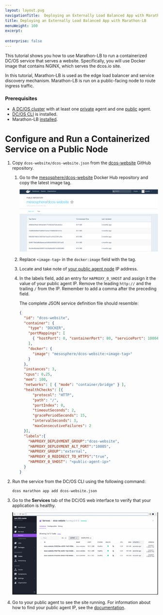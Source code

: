 ```yaml
---
layout: layout.pug
navigationTitle:  Deploying an Externally Load Balanced App with Marathon-LB
title: Deploying an Externally Load Balanced App with Marathon-LB
menuWeight: 100
excerpt:

enterprise: false
---
```


<!-- This source repo for this topic is https://github.com/dcos/dcos-docs -->


This tutorial shows you how to use Marathon-LB to run a containerized DC/OS service that serves a website. Specifically, you will use Docker image that contains NGINX, which serves the dcos.io site.

In this tutorial, Marathon-LB is used as the edge load balancer and service discovery mechanism. Marathon-LB is run on a public-facing node to route ingress traffic. 

### Prerequisites
- [A DC/OS cluster](/1.11/installing/ent/) with at least one [private](/1.11/overview/concepts/#private-agent-node) agent and one [public](/1.11/overview/concepts/#public-agent-node) agent.
- [DC/OS CLI](/1.11/cli/install/) is installed.
- Marathon-LB [installed](/1.11/networking/marathon-lb/usage-ee/).

# Configure and Run a Containerized Service on a Public Node

1.  Copy `dcos-website/dcos-website.json` from the [dcos-website](https://github.com/dcos/dcos-website/blob/develop/dcos-website.json) GitHub repository.
 
    1.  Go to the [mesosphere/dcos-website](https://hub.docker.com/r/mesosphere/dcos-website/tags/) Docker Hub repository and copy the latest image tag.
    
        ![Mesosphere Docker Hub](/1.11/img/dockerhub.png)
        
    1.  Replace `<image-tag>` in the `docker:image` field with the tag. 
        
    1.  Locate and take note of [your public agent node](/1.11/administering-clusters/locate-public-agent/) IP address.
    
    1. In the labels field, add an entry for `HAPROXY_0_VHOST` and assign it the value of your public agent IP. Remove the leading `http://` and the trailing `/` from the IP. Remember to add a comma after the preceding field.

        The complete JSON service definition file should resemble:
        
        ```json
        {
          "id": "dcos-website",
          "container": {
            "type": "DOCKER",
            "portMappings": [
              { "hostPort": 0, "containerPort": 80, "servicePort": 10004 }
            ],
            "docker": {
              "image": "mesosphere/dcos-website:<image-tag>"
            }
          },
          "instances": 3,
          "cpus": 0.25,
          "mem": 100,
          "networks": [ { "mode": "container/bridge" } ],
          "healthChecks": [{
              "protocol": "HTTP",
              "path": "/",
              "portIndex": 0,
              "timeoutSeconds": 2,
              "gracePeriodSeconds": 15,
              "intervalSeconds": 3,
              "maxConsecutiveFailures": 2
          }],
          "labels":{
            "HAPROXY_DEPLOYMENT_GROUP":"dcos-website",
            "HAPROXY_DEPLOYMENT_ALT_PORT":"10005",
            "HAPROXY_GROUP":"external",
            "HAPROXY_0_REDIRECT_TO_HTTPS":"true",
            "HAPROXY_0_VHOST": "<public-agent-ip>"
          }
        }
        ```

1.  Run the service from the DC/OS CLI using the following command:
    
    ```bash
    dcos marathon app add dcos-website.json
    ```

1.  Go to the **Services** tab of the DC/OS web interface to verify that your application is healthy.

    ![Healthy Service](/1.11/img/healthy-dcos-website.png)

1.  Go to your public agent to see the site running. For information about how to find your public agent IP, see the [documentation](/1.11/administering-clusters/locate-public-agent/).
